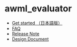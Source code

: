 # awml_evaluator

- [Get started （日本語版）](docs/get_started_ja.md)
- [FAQ](docs/faq.md)
- [Release Note](docs/release_note.md)
- [Design Document](docs/design_document.md)

